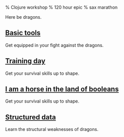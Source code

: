% Clojure workshop
% 120 hour epic
% sax marathon

Here be dragons.

## [Basic tools]

Get equipped in your fight against the dragons.

## [Training day]

Get your survival skills up to shape.

## [I am a horse in the land of booleans]

Get your survival skills up to shape.


## [Structured data]

Learn the structural weaknesses of dragons.

[Basic tools]: basic-tools.html
[Training day]: training-day.html
[Structured data]: structured-data.html
[I am a horse in the land of booleans]: I-am-a-horse-in-the-land-of-booleans.html
